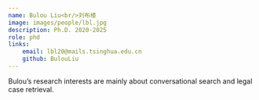 ```yaml
---
name: Bulou Liu<br/>刘布楼
image: images/people/lbl.jpg
description: Ph.D. 2020-2025 
role: phd
links:
    email: lbl20@mails.tsinghua.edu.cn 
    github: BulouLiu 
--- 
```


Bulou’s research interests are mainly about conversational search and legal case retrieval.
